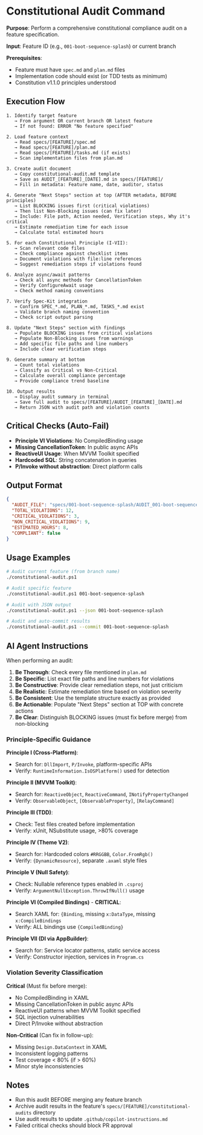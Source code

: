 # Constitutional Audit Command

**Purpose**: Perform a comprehensive constitutional compliance audit on a feature specification.

**Input**: Feature ID (e.g., `001-boot-sequence-splash`) or current branch

**Prerequisites**:
- Feature must have `spec.md` and `plan.md` files
- Implementation code should exist (or TDD tests as minimum)
- Constitution v1.1.0 principles understood

## Execution Flow

```
1. Identify target feature
   → From argument OR current branch OR latest feature
   → If not found: ERROR "No feature specified"

2. Load feature context
   → Read specs/[FEATURE]/spec.md
   → Read specs/[FEATURE]/plan.md
   → Read specs/[FEATURE]/tasks.md (if exists)
   → Scan implementation files from plan.md

3. Create audit document
   → Copy constitutional-audit.md template
   → Save as AUDIT_[FEATURE]_[DATE].md in specs/[FEATURE]/
   → Fill in metadata: Feature name, date, auditor, status

4. Generate "Next Steps" section at top (AFTER metadata, BEFORE principles)
   → List BLOCKING issues first (critical violations)
   → Then list Non-Blocking issues (can fix later)
   → Include: File path, Action needed, Verification steps, Why it's critical
   → Estimate remediation time for each issue
   → Calculate total estimated hours

5. For each Constitutional Principle (I-VII):
   → Scan relevant code files
   → Check compliance against checklist items
   → Document violations with file:line references
   → Suggest remediation steps if violations found

6. Analyze async/await patterns
   → Check all async methods for CancellationToken
   → Verify ConfigureAwait usage
   → Check method naming conventions

7. Verify Spec-Kit integration
   → Confirm SPEC_*.md, PLAN_*.md, TASKS_*.md exist
   → Validate branch naming convention
   → Check script output parsing

8. Update "Next Steps" section with findings
   → Populate BLOCKING issues from critical violations
   → Populate Non-Blocking issues from warnings
   → Add specific file paths and line numbers
   → Include clear verification steps

9. Generate summary at bottom
   → Count total violations
   → Classify as Critical vs Non-Critical
   → Calculate overall compliance percentage
   → Provide compliance trend baseline

10. Output results
   → Display audit summary in terminal
   → Save full audit to specs/[FEATURE]/AUDIT_[FEATURE]_[DATE].md
   → Return JSON with audit path and violation counts
```

## Critical Checks (Auto-Fail)

- **Principle VI Violations**: No CompiledBinding usage
- **Missing CancellationToken**: In public async APIs
- **ReactiveUI Usage**: When MVVM Toolkit specified
- **Hardcoded SQL**: String concatenation in queries
- **P/Invoke without abstraction**: Direct platform calls

## Output Format

```json
{
  "AUDIT_FILE": "specs/001-boot-sequence-splash/AUDIT_001-boot-sequence-splash_2025-10-03.md",
  "TOTAL_VIOLATIONS": 12,
  "CRITICAL_VIOLATIONS": 3,
  "NON_CRITICAL_VIOLATIONS": 9,
  "ESTIMATED_HOURS": 8,
  "COMPLIANT": false
}
```

## Usage Examples

```bash
# Audit current feature (from branch name)
./constitutional-audit.ps1

# Audit specific feature
./constitutional-audit.ps1 001-boot-sequence-splash

# Audit with JSON output
./constitutional-audit.ps1 --json 001-boot-sequence-splash

# Audit and auto-commit results
./constitutional-audit.ps1 --commit 001-boot-sequence-splash
```

## AI Agent Instructions

When performing an audit:

1. **Be Thorough**: Check every file mentioned in `plan.md`
2. **Be Specific**: List exact file paths and line numbers for violations
3. **Be Constructive**: Provide clear remediation steps, not just criticism
4. **Be Realistic**: Estimate remediation time based on violation severity
5. **Be Consistent**: Use the template structure exactly as provided
6. **Be Actionable**: Populate "Next Steps" section at TOP with concrete actions
7. **Be Clear**: Distinguish BLOCKING issues (must fix before merge) from non-blocking

### Principle-Specific Guidance

**Principle I (Cross-Platform)**:
- Search for: `DllImport`, `P/Invoke`, platform-specific APIs
- Verify: `RuntimeInformation.IsOSPlatform()` used for detection

**Principle II (MVVM Toolkit)**:
- Search for: `ReactiveObject`, `ReactiveCommand`, `INotifyPropertyChanged`
- Verify: `ObservableObject`, `[ObservableProperty]`, `[RelayCommand]`

**Principle III (TDD)**:
- Check: Test files created before implementation
- Verify: xUnit, NSubstitute usage, >80% coverage

**Principle IV (Theme V2)**:
- Search for: Hardcoded colors `#RRGGBB`, `Color.FromRgb()`
- Verify: `{DynamicResource}`, separate `.axaml` style files

**Principle V (Null Safety)**:
- Check: Nullable reference types enabled in `.csproj`
- Verify: `ArgumentNullException.ThrowIfNull()` usage

**Principle VI (Compiled Bindings)** - **CRITICAL**:
- Search XAML for: `{Binding`, missing `x:DataType`, missing `x:CompileBindings`
- Verify: ALL bindings use `{CompiledBinding}`

**Principle VII (DI via AppBuilder)**:
- Search for: Service locator patterns, static service access
- Verify: Constructor injection, services in `Program.cs`

### Violation Severity Classification

**Critical** (Must fix before merge):
- No CompiledBinding in XAML
- Missing CancellationToken in public async APIs
- ReactiveUI patterns when MVVM Toolkit specified
- SQL injection vulnerabilities
- Direct P/Invoke without abstraction

**Non-Critical** (Can fix in follow-up):
- Missing `Design.DataContext` in XAML
- Inconsistent logging patterns
- Test coverage < 80% (if > 60%)
- Minor style inconsistencies

## Notes

- Run this audit BEFORE merging any feature branch
- Archive audit results in the feature's `specs/[FEATURE]/constitutional-audits` directory
- Use audit results to update `.github/copilot-instructions.md`
- Failed critical checks should block PR approval
